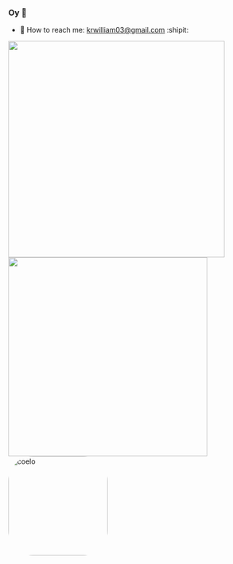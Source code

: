 ### Oy 👋 

- 📧 How to reach me: krwilliam03@gmail.com :shipit:

<div align="left">
    <img src="https://github-readme-stats.vercel.app/api?username=krliam&show_icons=true&include_all_commits=true&line_height=32&hide_border=true&theme=dracula" width="435"/>
    <img src="https://github-readme-stats.vercel.app/api/top-langs/?username=krliam&layout=compact&theme=dracula&hide_border=true" width="400" />
</div>
<div>
  <img align="center" alt="coelo" height="200" style="border-radius:50px;" src="https://media0.giphy.com/media/v1.Y2lkPTc5MGI3NjExYjEwMzgxNmJmMGQxNTQ3YWIwZmQ4NGVmMjIwZDNmMjJmYmZiOTk3NCZlcD12MV9pbnRlcm5hbF9naWZzX2dpZklkJmN0PWc/R5cL8yEVwIrp6/giphy.gif">
</div>
